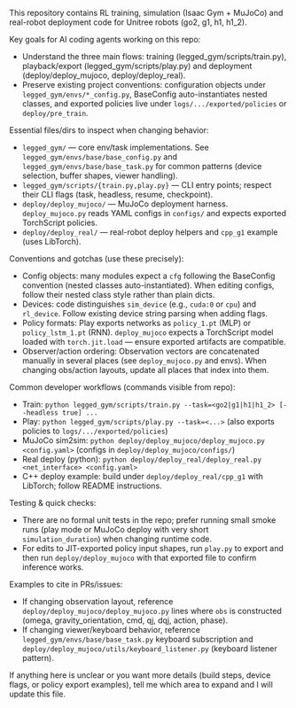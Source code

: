 This repository contains RL training, simulation (Isaac Gym + MuJoCo) and real-robot deployment code for Unitree robots (go2, g1, h1, h1_2).

Key goals for AI coding agents working on this repo:
- Understand the three main flows: training (legged_gym/scripts/train.py), playback/export (legged_gym/scripts/play.py) and deployment (deploy/deploy_mujoco, deploy/deploy_real).
- Preserve existing project conventions: configuration objects under `legged_gym/envs/*_config.py`, BaseConfig auto-instantiates nested classes, and exported policies live under `logs/.../exported/policies` or `deploy/pre_train`.

Essential files/dirs to inspect when changing behavior:
- `legged_gym/` — core env/task implementations. See `legged_gym/envs/base/base_config.py` and `legged_gym/envs/base/base_task.py` for common patterns (device selection, buffer shapes, viewer handling).
- `legged_gym/scripts/{train.py,play.py}` — CLI entry points; respect their CLI flags (task, headless, resume, checkpoint).
- `deploy/deploy_mujoco/` — MuJoCo deployment harness. `deploy_mujoco.py` reads YAML configs in `configs/` and expects exported TorchScript policies.
- `deploy/deploy_real/` — real-robot deploy helpers and `cpp_g1` example (uses LibTorch).

Conventions and gotchas (use these precisely):
- Config objects: many modules expect a `cfg` following the BaseConfig convention (nested classes auto-instantiated). When editing configs, follow their nested class style rather than plain dicts.
- Devices: code distinguishes `sim_device` (e.g., `cuda:0` or `cpu`) and `rl_device`. Follow existing device string parsing when adding flags.
- Policy formats: Play exports networks as `policy_1.pt` (MLP) or `policy_lstm_1.pt` (RNN). `deploy_mujoco` expects a TorchScript model loaded with `torch.jit.load` — ensure exported artifacts are compatible.
- Observer/action ordering: Observation vectors are concatenated manually in several places (see `deploy_mujoco.py` and envs). When changing obs/action layouts, update all places that index into them.

Common developer workflows (commands visible from repo):
- Train: `python legged_gym/scripts/train.py --task=<go2|g1|h1|h1_2> [--headless true] ...`
- Play: `python legged_gym/scripts/play.py --task=<...>` (also exports policies to `logs/.../exported/policies`)
- MuJoCo sim2sim: `python deploy/deploy_mujoco/deploy_mujoco.py <config.yaml>` (configs in `deploy/deploy_mujoco/configs/`)
- Real deploy (python): `python deploy/deploy_real/deploy_real.py <net_interface> <config.yaml>`
- C++ deploy example: build under `deploy/deploy_real/cpp_g1` with LibTorch; follow README instructions.

Testing & quick checks:
- There are no formal unit tests in the repo; prefer running small smoke runs (play mode or MuJoCo deploy with very short `simulation_duration`) when changing runtime code.
- For edits to JIT-exported policy input shapes, run `play.py` to export and then run `deploy/deploy_mujoco` with that exported file to confirm inference works.

Examples to cite in PRs/issues:
- If changing observation layout, reference `deploy/deploy_mujoco/deploy_mujoco.py` lines where `obs` is constructed (omega, gravity_orientation, cmd, qj, dqj, action, phase).
- If changing viewer/keyboard behavior, reference `legged_gym/envs/base/base_task.py` keyboard subscription and `deploy/deploy_mujoco/utils/keyboard_listener.py` (keyboard listener pattern).

If anything here is unclear or you want more details (build steps, device flags, or policy export examples), tell me which area to expand and I will update this file.
